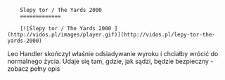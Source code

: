 
        Ślepy tor / The Yards 2000 
        =============
        
        [![Ślepy tor / The Yards 2000 ](http://vidos.pl/images/player.gif)](http://vidos.pl/lepy-tor-the-yards-2000)
        
        
 Leo Handler skończył właśnie odsiadywanie wyroku i chciałby wrócić do normalnego życia. Udaje się tam, gdzie, jak sądzi, będzie bezpieczny - zobacz pełny opis
    